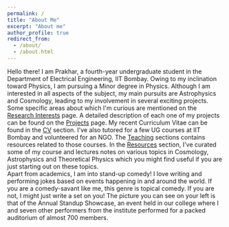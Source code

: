 ```yaml
---
permalink: /
title: "About Me"
excerpt: "About me"
author_profile: true
redirect_from: 
  - /about/
  - /about.html
---
```


Hello there! I am Prakhar, a fourth-year undergraduate student in the Department of Electrical Engineering, IIT Bombay. Owing to my inclination toward Physics, I am pursuing a Minor degree in Physics. Although I am interested in all aspects of the subject, my main pursuits are Astrophysics and Cosmology, leading to my involvement in several exciting projects. Some specific areas about which I'm curious are mentioned on the [Research Interests](https://prakharbansal16.github.io/interests/) page. A detailed description of each one of my projects can be found on the [Projects](https://prakharbansal16.github.io/Projects/) page. My recent Curriculum Vitae can be found in the [CV](https://prakharbansal16.github.io/CV/) section. I've also tutored for a few UG courses at IIT Bombay and volunteered for an NGO. The [Teaching](https://prakharbansal16.github.io/Teaching/) sections contains resources related to those courses. In the [Resources](https://prakharbansal16.github.io/Resources/) section, I've curated some of my course and lectures notes on various topics in Cosmology, Astrophysics and Theoretical Physics which you might find useful if you are just starting out on these topics.<br/>
Apart from academics, I am into stand-up comedy! I love writing and performing jokes based on events happening in and around the world. If you are a comedy-savant like me, this genre is topical comedy. If you are not, I might just write a set on you! The picture you can see on your left is that of the Annual Standup Showcase, an event held in our college where I and seven other performers from the institute performed for a packed auditorium of almost 700 members.


<!--# Research Interests
I love spending my time reading and thinking about problems in Astrophysics and Cosmology especially early universe Physics. A few specific areas about which I'm quite excited and look forward to work to are
  - [Cosmic Microwave Background (CMB) Anisotropies](https://en.wikipedia.org/wiki/Cosmic_microwave_background)
  - [Reionization](https://en.wikipedia.org/wiki/Reionization)
  - [Inflation Models](https://en.wikipedia.org/wiki/Inflation_(cosmology))
  - [Gravitational Waves of Early Universe]()
  - [Particle Physics of Early Universe]()
  - [Milli Second Pulsars](https://en.wikipedia.org/wiki/Millisecond_pulsar#:~:text=Millisecond%20pulsars%20are%20thought%20to%20be%20related%20to,companion%20star%20that%20has%20overflowed%20its%20Roche%20lobe.)-->
 


